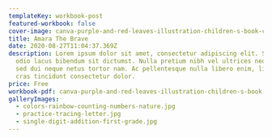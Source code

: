 ```yaml
---
templateKey: workbook-post
featured-workbook: false
cover-image: canva-purple-and-red-leaves-illustration-children-s-book-cover-pxruh42amrk.jpg
title: Amara The Brave
date: 2020-08-27T11:04:37.369Z
description: Lorem ipsum dolor sit amet, consectetur adipiscing elit. Suscipit
  odio lacus bibendum sit dictumst. Nulla pretium nibh vel ultrices neque. Amet
  sed dui neque netus tortor nam. Ac pellentesque nulla libero enim, libero,
  cras tincidunt consectetur dolor.
price: Free
workbook-pdf: canva-purple-and-red-leaves-illustration-children-s-book-cover-pxruh42amrk.jpg
galleryImages:
  - colors-rainbow-counting-numbers-nature.jpg
  - practice-tracing-letter.jpg
  - single-digit-addition-first-grade.jpg
---
```


